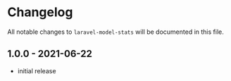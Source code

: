 # Changelog

All notable changes to `laravel-model-stats` will be documented in this file.

## 1.0.0 - 2021-06-22

- initial release
